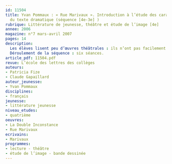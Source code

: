 ```yaml
---
id: 11504
title: Yvan Pommaux : « Rue Marivaux ». Introduction à l’étude des caractéristiques
  du texte dramatique (séquence [4e-3e] )
rubrique: Littérature de jeunesse, théâtre et étude de l’image [4e]
annee: 2006
magazine: n°7 mars-avril 2007
pages: 14
description: 
  Les élèves lisent peu d’œuvres théâtrales : ils n’ont pas facilement accès à ce genre très codé et qui exige des représentations mentales complexes. Avec « Rue Marivaux » (d’après « La Double Inconstance »), Yvan Pommaux a réalisé une double transposition : il a tout d’abord construit un léger cadre narratif dans lequel des adolescents répètent une pièce de Marivaux. Puis il a dessiné ce contexte et cette répétition qui offre, grâce à un genre particulier, la bande dessinée, à voir et à lire le texte de théâtre. Faire découvrir aux élèves cette écriture originale semble un moyen de les aider à bien comprendre la spécificité du discours dramatique. Les séances présentées ici peuvent servir d’introduction à l’étude intégrale de « La Double Inconstance ».
  Déroulement de la séquence : six séances.
article_pdf: 11504.pdf
revue: L’école des lettres des collèges
auteurs:
- Patricia Fize
- Claude Gapaillard
auteur_jeunesse:
- Yvan Pommaux
disciplines:
- français
jeunesse:
- littérature jeunesse
niveau_etudes:
- quatrième
oeuvres:
- La Double Inconstance
- Rue Marivaux
ecrivains:
- Marivaux
programmes:
- lecture - théâtre
- étude de l’image - bande dessinée
---
```

